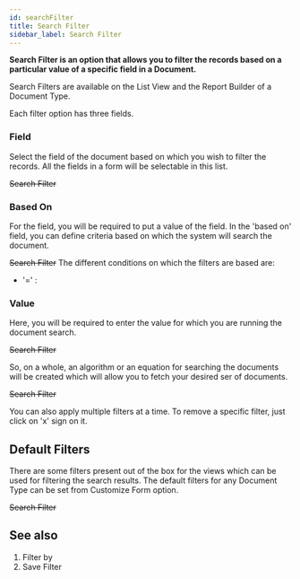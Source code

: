```yaml
---
id: searchFilter
title: Search Filter
sidebar_label: Search Filter
---
```


**Search Filter is an option that allows you to filter the records based on a particular value of a specific field in a Document.**

Search Filters are available on the List View and the Report Builder of a Document Type.

Each filter option has three fields.

### Field

Select the field of the document based on which you wish to filter the records. All the fields in a form will be selectable in this list.

~~Search Filter~~

### Based On

For the field, you will be required to put a value of the field. In the 'based on' field, you can define criteria based on which the system will search the document.

~~Search Filter~~
The different conditions on which the filters are based are:

- '=' :

### Value

Here, you will be required to enter the value for which you are running the document search.

~~Search Filter~~

So, on a whole, an algorithm or an equation for searching the documents will be created which will allow you to fetch your desired ser of documents.

~~Search Filter~~

You can also apply multiple filters at a time. To remove a specific filter, just click on 'x' sign on it.

## Default Filters

There are some filters present out of the box for the views which can be used for filtering the search results. The default filters for any Document Type can be set from Customize Form option.

~~Search Filter~~

## See also

1. Filter by
1. Save Filter
